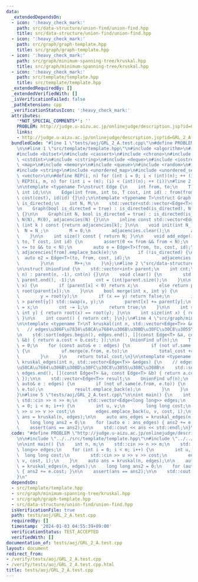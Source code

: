 ```yaml
---
data:
  _extendedDependsOn:
  - icon: ':heavy_check_mark:'
    path: src/data-structure/union-find/union-find.hpp
    title: src/data-structure/union-find/union-find.hpp
  - icon: ':heavy_check_mark:'
    path: src/graph/graph-template.hpp
    title: src/graph/graph-template.hpp
  - icon: ':heavy_check_mark:'
    path: src/graph/minimum-spanning-tree/kruskal.hpp
    title: src/graph/minimum-spanning-tree/kruskal.hpp
  - icon: ':heavy_check_mark:'
    path: src/template/template.hpp
    title: src/template/template.hpp
  _extendedRequiredBy: []
  _extendedVerifiedWith: []
  _isVerificationFailed: false
  _pathExtension: cpp
  _verificationStatusIcon: ':heavy_check_mark:'
  attributes:
    '*NOT_SPECIAL_COMMENTS*': ''
    PROBLEM: http://judge.u-aizu.ac.jp/onlinejudge/description.jsp?id=GRL_2_A
    links:
    - http://judge.u-aizu.ac.jp/onlinejudge/description.jsp?id=GRL_2_A
  bundledCode: "#line 1 \"tests/aoj/GRL_2_A.test.cpp\"\n#define PROBLEM \"http://judge.u-aizu.ac.jp/onlinejudge/description.jsp?id=GRL_2_A\"\
    \n\n#line 1 \"src/template/template.hpp\"\n#include <algorithm>\n#include <array>\n\
    #include <bitset>\n#include <cassert>\n#include <chrono>\n#include <cmath>\n#include\
    \ <cstdint>\n#include <cstring>\n#include <deque>\n#include <iostream>\n#include\
    \ <map>\n#include <memory>\n#include <queue>\n#include <random>\n#include <set>\n\
    #include <string>\n#include <unordered_map>\n#include <unordered_set>\n#include\
    \ <vector>\n\n#define REP(i, n) for (int i = 0; i < (int)(n); ++ (i))\n#define\
    \ REP3(i, m, n) for (int i = (m); (i) < (int)(n); ++ (i))\n#line 2 \"src/graph/graph-template.hpp\"\
    \n\ntemplate <typename T>\nstruct Edge {\n    int from, to;\n    T cost;\n   \
    \ int id;\n\n    Edge(int from, int to, T cost, int id) : from(from), to(to),\
    \ cost(cost), id(id) {}\n};\n\ntemplate <typename T>\nstruct Graph {\n    bool\
    \ is_directed;\n    int N, M;\n    std::vector<std::vector<Edge<T>>> adjacencies;\n\
    \n    Graph(bool is_directed = true) : is_directed(is_directed), N(0), M(0), adjacencies(0)\
    \ {}\n\n    Graph(int N, bool is_directed = true) : is_directed(is_directed),\
    \ N(N), M(0), adjacencies(N) {}\n\n    inline const std::vector<Edge<T>> &operator[]\
    \ (int k ) const {return adjacencies[k]; }\n\n    void init(int N_) {\n      \
    \  N = N_;\n        M = 0;\n        adjacencies.clear();\n        adjacencies.resize(N);\n\
    \    }\n\n    int size() const { return N; }\n\n    void add_edge(int from, int\
    \ to, T cost, int id) {\n        assert(0 <= from && from < N);\n        assert(0\
    \ <= to && to < N);\n        auto e = Edge<T>(from, to, cost, id);\n\n       \
    \ adjacencies[from].emplace_back(e);\n        if (!is_directed) {\n          \
    \  auto e2 = Edge<T>(to, from, cost, id);\n            adjacencies[to].emplace_back(e2);\n\
    \        }\n\n        M++;\n    }\n};\n#line 2 \"src/data-structure/union-find/union-find.hpp\"\
    \n\nstruct UnionFind {\n    std::vector<int> parent;\n    int cnt;\n\n    UnionFind(int\
    \ n) : parent(n, -1), cnt(n) {}\n\n    void clear() {\n        std::fill(parent.begin(),\
    \ parent.end(), -1);\n        cnt = (int)parent.size();\n    }\n\n    int root(int\
    \ x) {\n        if (parent[x] < 0) return x;\n        else return parent[x] =\
    \ root(parent[x]);\n    }\n\n    bool merge(int x, int y) {\n        x = root(x);\n\
    \        y = root(y);\n        if (x == y) return false;\n        if (parent[x]\
    \ > parent[y]) std::swap(x, y);\n        parent[x] += parent[y];\n        parent[y]\
    \ = x;\n        cnt -= 1;\n        return true;\n    }\n\n    int same(int x,\
    \ int y) { return root(x) == root(y); }\n\n    int size(int x) { return -parent[root(x)];\
    \ }\n\n    int count() { return cnt; }\n};\n#line 4 \"src/graph/minimum-spanning-tree/kruskal.hpp\"\
    \n\ntemplate <typename T>\nT kruskal(int n, std::vector<Edge<T>> &edges) {\n \
    \   // edges\u306F\u7834\u58CA\u7684\u306B\u30BD\u30FC\u30C8\u3055\u308C\u308B\
    \n    std::sort(edges.begin(), edges.end(), [](const Edge<T> &a, const Edge<T>\
    \ &b) { return a.cost < b.cost; });\n\n    UnionFind uf(n);\n    T total_cost\
    \ = 0;\n    for (const auto& e : edges) {\n        if (not uf.same(e.from, e.to))\
    \ {\n            uf.merge(e.from, e.to);\n            total_cost += e.cost;\n\
    \        }\n    }\n    return total_cost;\n}\n\ntemplate <typename T>\nstd::vector<Edge<T>>\
    \ kruskal_edges(int n, std::vector<Edge<T>> &edges) {\n    // edges\u306F\u7834\
    \u58CA\u7684\u306B\u30BD\u30FC\u30C8\u3055\u308C\u308B\n    std::sort(edges.begin(),\
    \ edges.end(), [](const Edge<T> &a, const Edge<T> &b) { return a.cost < b.cost;\
    \ });\n\n    std::vector<Edge<T>> result;\n    UnionFind uf(n);\n    for (const\
    \ auto& e : edges) {\n        if (not uf.same(e.from, e.to)) {\n            uf.merge(e.from,\
    \ e.to);\n            result.emplace_back(e);\n        }\n    }\n    return result;\n\
    }\n#line 5 \"tests/aoj/GRL_2_A.test.cpp\"\n\nint main() {\n    int n, m;\n   \
    \ std::cin >> n >> m;\n    std::vector<Edge<long long>> edges;\n    for (int i\
    \ = 0; i < m; i++) {\n        int u, v;\n        long long cost;\n        std::cin\
    \ >> u >> v >> cost;\n        edges.emplace_back(u, v, cost, i);\n    }\n    auto\
    \ ans = kruskal(n, edges);\n\n    auto ans_edges = kruskal_edges(n, edges);\n\
    \    long long ans2 = 0;\n    for (auto e : ans_edges) { ans2 += e.cost; }\n\n\
    \    assert(ans == ans2);\n\n    std::cout << ans << std::endl;\n}\n"
  code: "#define PROBLEM \"http://judge.u-aizu.ac.jp/onlinejudge/description.jsp?id=GRL_2_A\"\
    \n\n#include \"../../src/template/template.hpp\"\n#include \"../../src/graph/minimum-spanning-tree/kruskal.hpp\"\
    \n\nint main() {\n    int n, m;\n    std::cin >> n >> m;\n    std::vector<Edge<long\
    \ long>> edges;\n    for (int i = 0; i < m; i++) {\n        int u, v;\n      \
    \  long long cost;\n        std::cin >> u >> v >> cost;\n        edges.emplace_back(u,\
    \ v, cost, i);\n    }\n    auto ans = kruskal(n, edges);\n\n    auto ans_edges\
    \ = kruskal_edges(n, edges);\n    long long ans2 = 0;\n    for (auto e : ans_edges)\
    \ { ans2 += e.cost; }\n\n    assert(ans == ans2);\n\n    std::cout << ans << std::endl;\n\
    }\n"
  dependsOn:
  - src/template/template.hpp
  - src/graph/minimum-spanning-tree/kruskal.hpp
  - src/graph/graph-template.hpp
  - src/data-structure/union-find/union-find.hpp
  isVerificationFile: true
  path: tests/aoj/GRL_2_A.test.cpp
  requiredBy: []
  timestamp: '2024-01-03 04:55:39+09:00'
  verificationStatus: TEST_ACCEPTED
  verifiedWith: []
documentation_of: tests/aoj/GRL_2_A.test.cpp
layout: document
redirect_from:
- /verify/tests/aoj/GRL_2_A.test.cpp
- /verify/tests/aoj/GRL_2_A.test.cpp.html
title: tests/aoj/GRL_2_A.test.cpp
---
```

